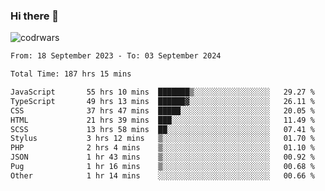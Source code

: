 ### Hi there 👋


![codrwars](https://www.codewars.com/users/rsschool_c9af20f58c35c696/badges/micro) 

<!--START_SECTION:waka-->

```txt
From: 18 September 2023 - To: 03 September 2024

Total Time: 187 hrs 15 mins

JavaScript       55 hrs 10 mins  ███████▒░░░░░░░░░░░░░░░░░   29.27 %
TypeScript       49 hrs 13 mins  ██████▓░░░░░░░░░░░░░░░░░░   26.11 %
CSS              37 hrs 47 mins  █████░░░░░░░░░░░░░░░░░░░░   20.05 %
HTML             21 hrs 39 mins  ███░░░░░░░░░░░░░░░░░░░░░░   11.49 %
SCSS             13 hrs 58 mins  ██░░░░░░░░░░░░░░░░░░░░░░░   07.41 %
Stylus           3 hrs 12 mins   ▒░░░░░░░░░░░░░░░░░░░░░░░░   01.70 %
PHP              2 hrs 4 mins    ▒░░░░░░░░░░░░░░░░░░░░░░░░   01.10 %
JSON             1 hr 43 mins    ▒░░░░░░░░░░░░░░░░░░░░░░░░   00.92 %
Pug              1 hr 16 mins    ▒░░░░░░░░░░░░░░░░░░░░░░░░   00.68 %
Other            1 hr 14 mins    ░░░░░░░░░░░░░░░░░░░░░░░░░   00.66 %
```

<!--END_SECTION:waka-->
